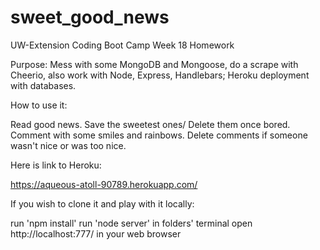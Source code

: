 # sweet_good_news
UW-Extension Coding Boot Camp Week 18 Homework

Purpose: Mess with some MongoDB and Mongoose, do a scrape with Cheerio, also work with Node, Express, Handlebars; Heroku deployment with databases.

How to use it:

Read good news.
Save the sweetest ones/ Delete them once bored.
Comment with some smiles and rainbows.
Delete comments if someone wasn't nice or was too nice.

Here is link to Heroku:

https://aqueous-atoll-90789.herokuapp.com/

If you wish to clone it and play with it locally:

run 'npm install'
run 'node server' in folders' terminal
open http://localhost:777/ in your web browser